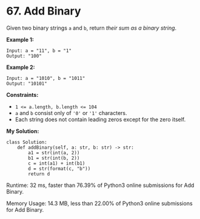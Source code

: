 # 67. Add Binary
Given two binary strings  `a`  and  `b`, return  _their sum as a binary string_.

**Example 1:**
```
Input: a = "11", b = "1"
Output: "100"
```
**Example 2:**
```
Input: a = "1010", b = "1011"
Output: "10101"
```
**Constraints:**

-   `1 <= a.length, b.length <= 104`
-   `a`  and  `b`  consist only of  `'0'`  or  `'1'`  characters.
-   Each string does not contain leading zeros except for the zero itself.

**My Solution:**
```python=
class Solution:
    def addBinary(self, a: str, b: str) -> str:
        a1 = str(int(a, 2))
        b1 = str(int(b, 2))
        c = int(a1) + int(b1)
        d = str(format(c, "b"))
        return d
```
Runtime: 32 ms, faster than 76.39% of Python3 online submissions for Add Binary.

Memory Usage: 14.3 MB, less than 22.00% of Python3 online submissions for Add Binary.